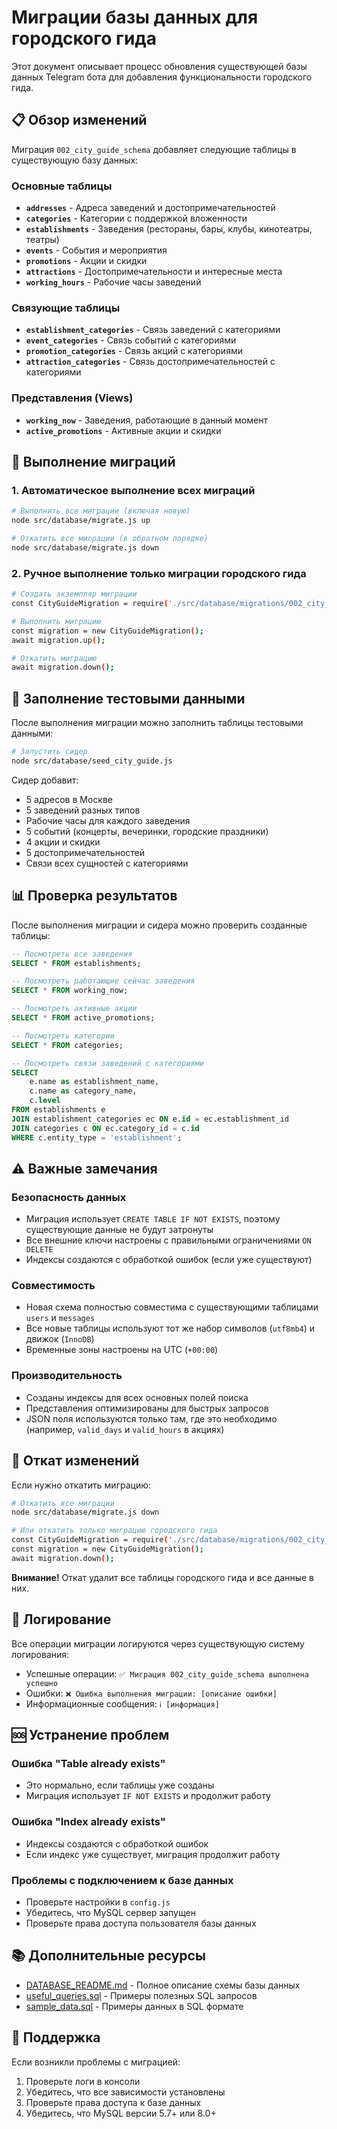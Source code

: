 # Миграции базы данных для городского гида

Этот документ описывает процесс обновления существующей базы данных Telegram бота для добавления функциональности городского гида.

## 📋 Обзор изменений

Миграция `002_city_guide_schema` добавляет следующие таблицы в существующую базу данных:

### Основные таблицы
- **`addresses`** - Адреса заведений и достопримечательностей
- **`categories`** - Категории с поддержкой вложенности
- **`establishments`** - Заведения (рестораны, бары, клубы, кинотеатры, театры)
- **`events`** - События и мероприятия
- **`promotions`** - Акции и скидки
- **`attractions`** - Достопримечательности и интересные места
- **`working_hours`** - Рабочие часы заведений

### Связующие таблицы
- **`establishment_categories`** - Связь заведений с категориями
- **`event_categories`** - Связь событий с категориями
- **`promotion_categories`** - Связь акций с категориями
- **`attraction_categories`** - Связь достопримечательностей с категориями

### Представления (Views)
- **`working_now`** - Заведения, работающие в данный момент
- **`active_promotions`** - Активные акции и скидки

## 🚀 Выполнение миграций

### 1. Автоматическое выполнение всех миграций

```bash
# Выполнить все миграции (включая новую)
node src/database/migrate.js up

# Откатить все миграции (в обратном порядке)
node src/database/migrate.js down
```

### 2. Ручное выполнение только миграции городского гида

```bash
# Создать экземпляр миграции
const CityGuideMigration = require('./src/database/migrations/002_city_guide_schema');

# Выполнить миграцию
const migration = new CityGuideMigration();
await migration.up();

# Откатить миграцию
await migration.down();
```

## 🌱 Заполнение тестовыми данными

После выполнения миграции можно заполнить таблицы тестовыми данными:

```bash
# Запустить сидер
node src/database/seed_city_guide.js
```

Сидер добавит:
- 5 адресов в Москве
- 5 заведений разных типов
- Рабочие часы для каждого заведения
- 5 событий (концерты, вечеринки, городские праздники)
- 4 акции и скидки
- 5 достопримечательностей
- Связи всех сущностей с категориями

## 📊 Проверка результатов

После выполнения миграции и сидера можно проверить созданные таблицы:

```sql
-- Посмотреть все заведения
SELECT * FROM establishments;

-- Посмотреть работающие сейчас заведения
SELECT * FROM working_now;

-- Посмотреть активные акции
SELECT * FROM active_promotions;

-- Посмотреть категории
SELECT * FROM categories;

-- Посмотреть связи заведений с категориями
SELECT 
    e.name as establishment_name,
    c.name as category_name,
    c.level
FROM establishments e
JOIN establishment_categories ec ON e.id = ec.establishment_id
JOIN categories c ON ec.category_id = c.id
WHERE c.entity_type = 'establishment';
```

## ⚠️ Важные замечания

### Безопасность данных
- Миграция использует `CREATE TABLE IF NOT EXISTS`, поэтому существующие данные не будут затронуты
- Все внешние ключи настроены с правильными ограничениями `ON DELETE`
- Индексы создаются с обработкой ошибок (если уже существуют)

### Совместимость
- Новая схема полностью совместима с существующими таблицами `users` и `messages`
- Все новые таблицы используют тот же набор символов (`utf8mb4`) и движок (`InnoDB`)
- Временные зоны настроены на UTC (`+00:00`)

### Производительность
- Созданы индексы для всех основных полей поиска
- Представления оптимизированы для быстрых запросов
- JSON поля используются только там, где это необходимо (например, `valid_days` и `valid_hours` в акциях)

## 🔄 Откат изменений

Если нужно откатить миграцию:

```bash
# Откатить все миграции
node src/database/migrate.js down

# Или откатить только миграцию городского гида
const CityGuideMigration = require('./src/database/migrations/002_city_guide_schema');
const migration = new CityGuideMigration();
await migration.down();
```

**Внимание!** Откат удалит все таблицы городского гида и все данные в них.

## 📝 Логирование

Все операции миграции логируются через существующую систему логирования:
- Успешные операции: `✅ Миграция 002_city_guide_schema выполнена успешно`
- Ошибки: `❌ Ошибка выполнения миграции: [описание ошибки]`
- Информационные сообщения: `ℹ️ [информация]`

## 🆘 Устранение проблем

### Ошибка "Table already exists"
- Это нормально, если таблицы уже созданы
- Миграция использует `IF NOT EXISTS` и продолжит работу

### Ошибка "Index already exists"
- Индексы создаются с обработкой ошибок
- Если индекс уже существует, миграция продолжит работу

### Проблемы с подключением к базе данных
- Проверьте настройки в `config.js`
- Убедитесь, что MySQL сервер запущен
- Проверьте права доступа пользователя базы данных

## 📚 Дополнительные ресурсы

- [DATABASE_README.md](./DATABASE_README.md) - Полное описание схемы базы данных
- [useful_queries.sql](./useful_queries.sql) - Примеры полезных SQL запросов
- [sample_data.sql](./sample_data.sql) - Примеры данных в SQL формате

## 🤝 Поддержка

Если возникли проблемы с миграцией:
1. Проверьте логи в консоли
2. Убедитесь, что все зависимости установлены
3. Проверьте права доступа к базе данных
4. Убедитесь, что MySQL версии 5.7+ или 8.0+ 